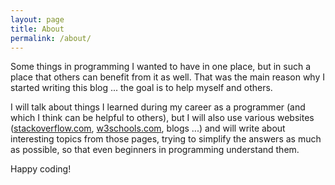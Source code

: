 ```yaml
---
layout: page
title: About
permalink: /about/
---
```


Some things in programming I wanted to have in one place, but in such a place that others can benefit from it as well. That was the main reason why I started writing this blog ... the goal is to help myself and others.

I will talk about things I learned during my career as a programmer (and which I think can be helpful to others), but I will also use various websites (<a href="https://stackoverflow.com/">stackoverflow.com</a>, <a href="https://w3schools.com/">w3schools.com</a>, blogs ...) and will write about interesting topics from those pages, trying to simplify the answers as much as possible, so that even beginners in programming understand them.

Happy coding!
